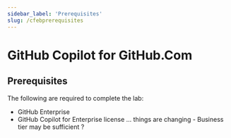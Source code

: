 ```yaml
---
sidebar_label: 'Prerequisites'
slug: /cfebprerequisites
---
```


# GitHub Copilot for GitHub.Com

## Prerequisites

The following are required to complete the lab:

- GitHub Enterprise 
- GitHub Copilot for Enterprise license  ... things are changing - Business tier may be sufficient ?